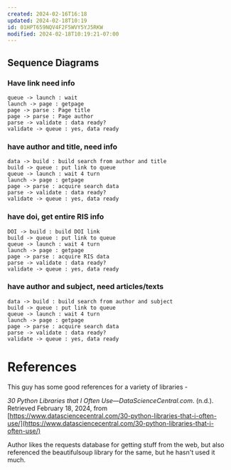 ```yaml
---
created: 2024-02-16T16:18
updated: 2024-02-18T10:19
id: 01HPT659NQV4F2F5WVY5YJ5RKW
modified: 2024-02-18T10:19:21-07:00
---
```


## Sequence Diagrams

### Have link need info

```plantuml
queue -> launch : wait
launch -> page : getpage
page -> parse : Page title
page -> parse : Page author
parse -> validate : data ready?
validate -> queue : yes, data ready
```

### have author and title, need info


```plantuml
data -> build : build search from author and title 
build -> queue : put link to queue
queue -> launch : wait 4 turn
launch -> page : getpage
page -> parse : acquire search data
parse -> validate : data ready?
validate -> queue : yes, data ready
```


### have doi, get entire RIS info

```plantuml
DOI -> build : build DOI link 
build -> queue : put link to queue
queue -> launch : wait 4 turn
launch -> page : getpage
page -> parse : acquire RIS data
parse -> validate : data ready?
validate -> queue : yes, data ready
```

### have author and subject, need articles/texts

```plantuml
data -> build : build search from author and subject 
build -> queue : put link to queue
queue -> launch : wait 4 turn
launch -> page : getpage
page -> parse : acquire search data
parse -> validate : data ready?
validate -> queue : yes, data ready
```



# References

This guy has some good references for a variety of libraries - 

_30 Python Libraries that I Often Use—DataScienceCentral.com_. (n.d.). Retrieved February 18, 2024, from [https://www.datasciencecentral.com/30-python-libraries-that-i-often-use/](https://www.datasciencecentral.com/30-python-libraries-that-i-often-use/)

Author likes the requests database for getting stuff from the web, but also referenced the beautifulsoup library for the same, but he hasn't used it much.

